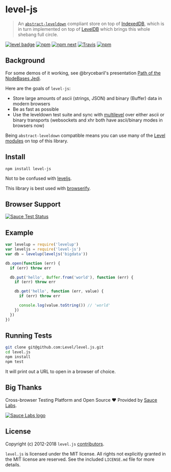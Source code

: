 # level-js

> An [`abstract-leveldown`](https://github.com/Level/abstract-leveldown) compliant store on top of [IndexedDB](https://developer.mozilla.org/en-US/docs/Web/API/IndexedDB_API), which is in turn implemented on top of [LevelDB](https://github.com/google/leveldb) which brings this whole shebang full circle.

[![level badge][level-badge]](https://github.com/level/awesome)
[![npm](https://img.shields.io/npm/v/level-js.svg)](https://www.npmjs.com/package/level-js)
[![npm next](https://img.shields.io/npm/v/level-js/next.svg)](https://www.npmjs.com/package/level-js)
[![Travis](https://secure.travis-ci.org/Level/level.js.svg?branch=master)](http://travis-ci.org/Level/level.js)
[![npm](https://img.shields.io/npm/dm/level-js.svg)](https://www.npmjs.com/package/level-js)

## Background

For some demos of it working, see @brycebaril's presentation [Path of the NodeBases Jedi](http://brycebaril.github.io/nodebase_jedi/#/vanilla).

Here are the goals of `level-js`:

- Store large amounts of ascii (strings, JSON) and binary (Buffer) data in modern browsers
- Be as fast as possible
- Use the leveldown test suite and sync with [multilevel](https://github.com/juliangruber/multilevel) over either ascii or binary transports (websockets and xhr both have ascii/binary modes in browsers now)

Being `abstract-leveldown` compatible means you can use many of the [Level modules](https://github.com/Level/awesome/) on top of this library.

## Install

```
npm install level-js
```

Not to be confused with [leveljs](https://www.npmjs.com/package/leveljs).

This library is best used with [browserify](http://browserify.org).

## Browser Support

[![Sauce Test Status](https://saucelabs.com/browser-matrix/level-js.svg)](https://saucelabs.com/u/level-js)

## Example

```js
var levelup = require('levelup')
var leveljs = require('level-js')
var db = levelup(leveljs('bigdata'))

db.open(function (err) {
  if (err) throw err

  db.put('hello', Buffer.from('world'), function (err) {
    if (err) throw err

    db.get('hello', function (err, value) {
      if (err) throw err

      console.log(value.toString()) // 'world'
    })
  })
})
```

## Running Tests

```sh
git clone git@github.com:Level/level.js.git
cd level.js
npm install
npm test
```

It will print out a URL to open in a browser of choice.

## Big Thanks

Cross-browser Testing Platform and Open Source ♥ Provided by [Sauce Labs](https://saucelabs.com).

[![Sauce Labs logo](./sauce-labs.svg)](https://saucelabs.com)

## License

Copyright (c) 2012-2018 `level.js` [contributors](https://github.com/level/community#contributors).

`level.js` is licensed under the MIT license. All rights not explicitly granted in the MIT license are reserved. See the included `LICENSE.md` file for more details.

[level-badge]: http://leveldb.org/img/badge.svg
